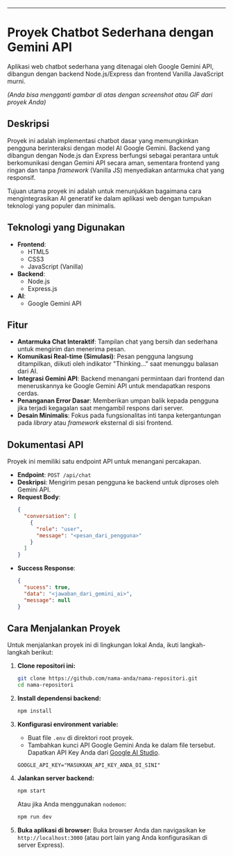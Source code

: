 ---

# Proyek Chatbot Sederhana dengan Gemini API

Aplikasi web chatbot sederhana yang ditenagai oleh Google Gemini API, dibangun dengan backend Node.js/Express dan frontend Vanilla JavaScript murni.


*(Anda bisa mengganti gambar di atas dengan screenshot atau GIF dari proyek Anda)*

## Deskripsi

Proyek ini adalah implementasi chatbot dasar yang memungkinkan pengguna berinteraksi dengan model AI Google Gemini. Backend yang dibangun dengan Node.js dan Express berfungsi sebagai perantara untuk berkomunikasi dengan Gemini API secara aman, sementara frontend yang ringan dan tanpa *framework* (Vanilla JS) menyediakan antarmuka chat yang responsif.

Tujuan utama proyek ini adalah untuk menunjukkan bagaimana cara mengintegrasikan AI generatif ke dalam aplikasi web dengan tumpukan teknologi yang populer dan minimalis.

## Teknologi yang Digunakan

-   **Frontend**:
    -   HTML5
    -   CSS3
    -   JavaScript (Vanilla)
-   **Backend**:
    -   Node.js
    -   Express.js
-   **AI**:
    -   Google Gemini API

## Fitur

-   **Antarmuka Chat Interaktif**: Tampilan chat yang bersih dan sederhana untuk mengirim dan menerima pesan.
-   **Komunikasi Real-time (Simulasi)**: Pesan pengguna langsung ditampilkan, diikuti oleh indikator "Thinking..." saat menunggu balasan dari AI.
-   **Integrasi Gemini API**: Backend menangani permintaan dari frontend dan meneruskannya ke Google Gemini API untuk mendapatkan respons cerdas.
-   **Penanganan Error Dasar**: Memberikan umpan balik kepada pengguna jika terjadi kegagalan saat mengambil respons dari server.
-   **Desain Minimalis**: Fokus pada fungsionalitas inti tanpa ketergantungan pada *library* atau *framework* eksternal di sisi frontend.

## Dokumentasi API

Proyek ini memiliki satu endpoint API untuk menangani percakapan.

-   **Endpoint**: `POST /api/chat`
-   **Deskripsi**: Mengirim pesan pengguna ke backend untuk diproses oleh Gemini API.
-   **Request Body**:
    ```json
    {
      "conversation": [
        {
          "role": "user",
          "message": "<pesan_dari_pengguna>"
        }
      ]
    }
    ```
-   **Success Response**:
    ```json
    {
      "sucess": true,
      "data": "<jawaban_dari_gemini_ai>",
      "message": null
    }
    ```

## Cara Menjalankan Proyek

Untuk menjalankan proyek ini di lingkungan lokal Anda, ikuti langkah-langkah berikut:

1.  **Clone repositori ini:**
    ```bash
    git clone https://github.com/nama-anda/nama-repositori.git
    cd nama-repositori
    ```

2.  **Install dependensi backend:**
    ```bash
    npm install
    ```

3.  **Konfigurasi environment variable:**
    -   Buat file `.env` di direktori root proyek.
    -   Tambahkan kunci API Google Gemini Anda ke dalam file tersebut. Dapatkan API Key Anda dari [Google AI Studio](https://aistudio.google.com/app/apikey).
    ```
    GOOGLE_API_KEY="MASUKKAN_API_KEY_ANDA_DI_SINI"
    ```

4.  **Jalankan server backend:**
    ```bash
    npm start
    ```
    Atau jika Anda menggunakan `nodemon`:
    ```bash
    npm run dev
    ```

5.  **Buka aplikasi di browser:**
    Buka browser Anda dan navigasikan ke `http://localhost:3000` (atau port lain yang Anda konfigurasikan di server Express).

